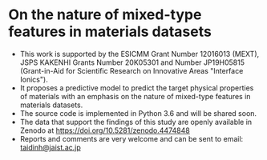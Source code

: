 # On the nature of mixed-type features in materials datasets
- This work is supported by the ESICMM Grant Number 12016013 (MEXT), JSPS KAKENHI Grants Number 20K05301 and Number JP19H05815 (Grant-in-Aid for Scientific Research on Innovative Areas "Interface Ionics").
- It proposes a predictive model to predict the target physical properties of materials with an emphasis on the nature of mixed-type features in materials datasets.
- The source code is implemented in Python 3.6 and will be shared soon.
- The data that support the findings of this study are openly available in Zenodo at https://doi.org/10.5281/zenodo.4474848
- Reports and comments are very welcome and can be sent to email: taidinh@jaist.ac.jp
